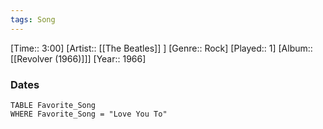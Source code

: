 ```yaml
---
tags: Song  
---
```

[Time:: 3:00]
[Artist:: [[The Beatles]] ]
[Genre:: Rock]
[Played:: 1]
[Album:: [[Revolver (1966)]]]
[Year:: 1966]
### Dates
````dataview
TABLE Favorite_Song
WHERE Favorite_Song = "Love You To"
````